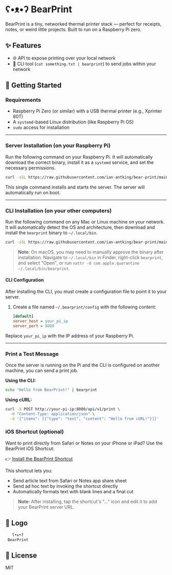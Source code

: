 # ʕ•ᴥ•ʔ BearPrint

BearPrint is a tiny, networked thermal printer stack — perfect for receipts, notes, or weird little projects. Built to run on a Raspberry Pi zero.

## ✨ Features

- 🌐 API to expose printing over your local network
- 🧾 CLI tool (`cat something.txt | bearprint`) to send jobs within your network

## 🚀 Getting Started

### Requirements

- Raspberry Pi Zero (or similar) with a USB thermal printer (e.g., Xprinter 80T)
- A `systemd`-based Linux distribution (like Raspberry Pi OS)
- `sudo` access for installation

---

### Server Installation (on your Raspberry Pi)

Run the following command on your Raspberry Pi. It will automatically download the correct binary, install it as a `systemd` service, and set the necessary permissions.

```bash
curl -sSL https://raw.githubusercontent.com/ian-antking/bear-print/main/scripts/install-api.sh | bash
```

This single command installs and starts the server. The server will automatically run on boot.

---

### CLI Installation (on your other computers)

Run the following command on any Mac or Linux machine on your network. It will automatically detect the OS and architecture, then download and install the `bearprint` binary to `~/.local/bin`.

```bash
curl -sSL https://raw.githubusercontent.com/ian-antking/bear-print/main/scripts/install-cli.sh | bash
```

> **Note**: On macOS, you may need to manually approve the binary after installation. Navigate to `~/.local/bin` in Finder, right-click `bearprint`, and select "Open", or run `xattr -d com.apple.quarantine ~/.local/bin/bearprint`.

#### CLI Configuration

After installing the CLI, you must create a configuration file to point it to your server.

1. Create a file named `~/.bearprint/config` with the following content:

    ```ini
    [default]
    server_host = your_pi_ip
    server_port = 8080
    ```

Replace `your_pi_ip` with the IP address of your Raspberry Pi.

---

### Print a Test Message

Once the server is running on the Pi and the CLI is configured on another machine, you can send a print job.

**Using the CLI:**

```bash
echo "Hello from BearPrint!" | bearprint
```

**Using cURL:**

```bash
curl -X POST http://your-pi-ip:8080/api/v1/print \
  -H "Content-Type: application/json" \
  -d '{"items": [{"type": "text", "content": "Hello from cURL!"}]}'
```

### iOS Shortcut (optional)

Want to print directly from Safari or Notes on your iPhone or iPad? Use the BearPrint iOS Shortcut:

👉 [Install the BearPrint Shortcut](https://www.icloud.com/shortcuts/243fe324569f40ed856e326eb42bfc5f)

This shortcut lets you:

- Send article text from Safari or Notes app share sheet
- Send ad hoc text by invoking the shortcut directly
- Automatically formats text with blank lines and a final cut

> **Note**: After installing, tap the shortcut's "..." icon and edit it to add your BearPrint server URL.

## 🐾 Logo

```text
   ʕ•ᴥ•ʔ
 BearPrint
```

## 📜 License

MIT
